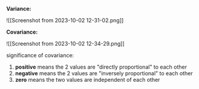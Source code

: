 **Variance:**

![[Screenshot from 2023-10-02 12-31-02.png]]

**Covariance:**

![[Screenshot from 2023-10-02 12-34-29.png]]

significance of covariance:
1. **positive** means the 2 values are "directly proportional" to each other
2. **negative** means the 2 values are "inversely proportional" to each other
3. **zero** means the two values are independent of each other
